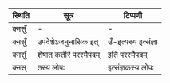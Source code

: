 | स्थिति | सूत्र | टिप्पणी |
| ----- | ------- | ------ |
| क्नसुँ | - | - |
| क्नसुँ | उपदेशेऽजनुनासिक इत् | उँ-इत्यस्य इत्संज्ञा |
| क्नसुँ | शेषात् कर्तरि परस्मैपदम् | इति परस्मैपदम् |
| क्नस् | तस्य लोपः | इत्संज्ञकस्य लोपः |

